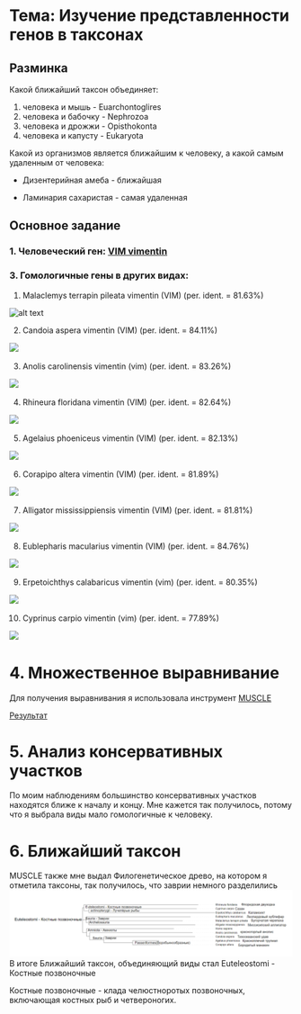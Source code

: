 # Тема: Изучение представленности генов в таксонах
## Разминка
Какой ближайший таксон объединяет:

1. человека и мышь - Euarchontoglires
2. человека и бабочку - Nephrozoa
3. человека и дрожжи - Opisthokonta
4. человека и капусту - Eukaryota

Какой из организмов является ближайшим к человеку, а какой самым удаленным от человека:

* Дизентерийная амеба - ближайшая

* Ламинария сахаристая - самая удаленная

## Основное задание
### 1. Человеческий ген: [VIM vimentin](https://www.ncbi.nlm.nih.gov/gene/7431)
### 3. Гомологичные гены в других видах:

1) Malaclemys terrapin pileata vimentin (VIM) (per. ident. = 81.63%)

![alt text](https://calphotos.berkeley.edu/imgs/512x768/0000_0000/0807/0312.jpeg)

2) Candoia aspera vimentin (VIM) (per. ident. = 84.11%)

![](https://us.123rf.com/450wm/feathercollector/feathercollector1410/feathercollector141000127/32510364-%D0%BD%D0%BE%D0%B2%D0%B0%D1%8F-%D0%B3%D0%B2%D0%B8%D0%BD%D0%B5%D1%8F-%D0%BF%D0%B5%D1%80%D0%B2%D1%8B%D0%B9-%D0%B1%D0%BE%D0%B0-candoia-%D1%88%D0%B5%D1%80%D0%BE%D1%85%D0%BE%D0%B2%D0%B0%D1%82%D0%B0%D1%8F-%D0%B2-%D0%BE%D1%81%D1%82%D1%80%D0%BE%D0%B2%D0%B5-%D0%BC%D0%B0%D0%BD%D1%83%D1%81-%D0%BF%D0%B0%D0%BF%D1%83%D0%B0-%D0%BD%D0%BE%D0%B2%D0%B0%D1%8F.jpg)

3) Anolis carolinensis vimentin (vim) (per. ident. = 83.26%)

![](https://encrypted-tbn1.gstatic.com/images?q=tbn:ANd9GcTiz5RtIVZfRX91o4X9rOwOtMZbIKzCadhT-Nq6hpt-Wx50dSU1)

4) Rhineura floridana vimentin (VIM) (per. ident. = 82.64%)

![](https://encrypted-tbn0.gstatic.com/licensed-image?q=tbn:ANd9GcQaaSQrpqQnXuT0ibjmZuiyOiiD8Gpqdw_fc_xvlQNFk6Uk5ySXou07wncjmOwCN3YCNxkcEOmRBsuoNnQ)

5) Agelaius phoeniceus vimentin (VIM) (per. ident. = 82.13%)

![](https://observation.org/media/photo/1142986.jpg)

6) Corapipo altera vimentin (VIM) (per. ident. = 81.89%)

![](https://encrypted-tbn0.gstatic.com/images?q=tbn:ANd9GcTc_c_9imGh3dE82dz_MKLWJIh-qD1peWwqFn42nf-F_X1K30FK)

7) Alligator mississippiensis vimentin (VIM) (per. ident. = 81.81%)

![](https://upload.wikimedia.org/wikipedia/commons/thumb/f/f0/Alligator_mississippiensis.jpg/1200px-Alligator_mississippiensis.jpg)

8) Eublepharis macularius vimentin (VIM) (per. ident. = 84.76%)

![](https://upload.wikimedia.org/wikipedia/commons/5/5b/Eublepharis_macularius1.jpg)

9) Erpetoichthys calabaricus vimentin (vim) (per. ident. = 80.35%)

![](https://encrypted-tbn0.gstatic.com/images?q=tbn:ANd9GcSan0stDX74MG4U-6ccQupEsUC5imPh1ATNSHrEj2D-LvwjAyyv)

10) Cyprinus carpio vimentin (vim) (per. ident. = 77.89%)

![](https://encrypted-tbn2.gstatic.com/licensed-image?q=tbn:ANd9GcQ2DQKWhW2qg8PcHNPJV4_zrZ9AlNFdFaLq4UNDTlZDRvhtBUW72NBnwQc12JLhmH70CnKeBTrMYd_sCbw)
# 4. Множественное выравнивание
Для получения выравнивания я использовала инструмент [MUSCLE](https://www.ebi.ac.uk/jdispatcher/msa/muscle)

[Результат](muscle-I20240501-142957-0042-64108344-p1m.aln-clustalw)

# 5. Анализ консервативных участков
По моим наблюдениям большинство консервативных участков находятся ближе к началу и концу. Мне кажется так получилось, потому что я выбрала виды мало гомологичные к человеку.

# 6. Ближайший таксон
MUSCLE также мне выдал Филогенетическое древо, на котором я отметила таксоны, так получилось, что заврии немного разделились
![alt text](image.png)
В итоге Ближайший таксон, объединяющий виды стал Euteleostomi - Костные позвоночные

Костные позвоночные - клада челюстноротых позвоночных, включающая костных рыб и четвероногих.